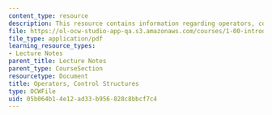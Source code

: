 ```yaml
---
content_type: resource
description: This resource contains information regarding operators, control structures.
file: https://ol-ocw-studio-app-qa.s3.amazonaws.com/courses/1-00-introduction-to-computers-and-engineering-problem-solving-spring-2012/05b064b14e12ad33b956828c8bbcf7c4_MIT1_00S12_Lec_3.pdf
file_type: application/pdf
learning_resource_types:
- Lecture Notes
parent_title: Lecture Notes
parent_type: CourseSection
resourcetype: Document
title: Operators, Control Structures
type: OCWFile
uid: 05b064b1-4e12-ad33-b956-828c8bbcf7c4
---
```

